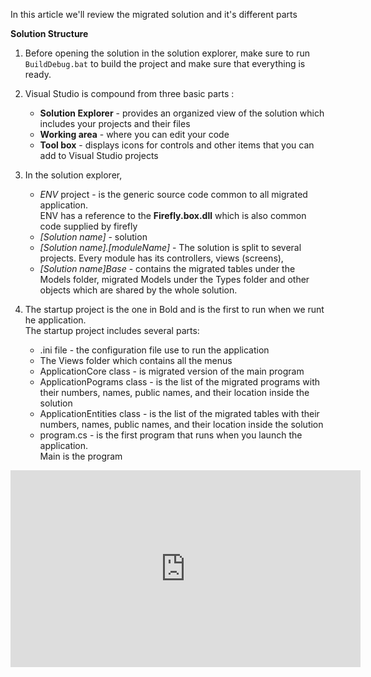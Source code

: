 ﻿In this article we'll review the migrated solution and it's different parts

**Solution Structure**

1.  Before opening the solution in the solution explorer, make sure to run `BuildDebug.bat` to build the project and make sure that everything is ready.

2.	Visual Studio is compound from three basic parts :  
    - **Solution Explorer** - provides an organized view of the solution which includes your projects and their files  
	- **Working area** - where you can edit your code  
	- **Tool box** - displays icons for controls and other items that you can add to Visual Studio projects  
     

3. In the solution explorer,  
	- *ENV* project - is the generic source code common to all migrated application.  
       ENV has a reference to the **Firefly.box.dll** which is also common code supplied by firefly    
	- *[Solution name]* - solution   
	- *[Solution name].[moduleName]* - The solution is split to several projects. 
       Every module has its controllers, views (screens),  
	- *[Solution name]Base* - contains the migrated tables under the Models folder, migrated Models under the Types folder and other objects which are shared by the whole solution.  

4. The startup project is the one in Bold and is the first to run when we runt he application.  
   The startup project includes several parts:
	 - .ini file - the configuration file use to run the application  
	 - The Views folder which contains all the menus  
	 - ApplicationCore class - is migrated version of the main program  
	 - ApplicationPograms class - is the list of the migrated programs with their numbers, names, public names, and their location inside the solution  
	 - ApplicationEntities class - is the list of the migrated tables with their numbers, names, public names, and their location inside the solution  
	 - program.cs - is the first program that runs when you launch the application.  
       Main is the program   
     

<iframe width="560" height="315" src="https://www.youtube.com/embed/ztHuX9ncvTY?list=PL1DEQjXG2xnKI3TL-gsy91eXbh3ytOt6h" frameborder="0" allowfullscreen></iframe>



